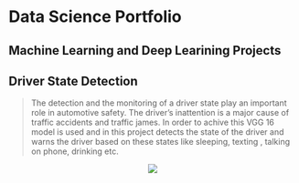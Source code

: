 
# Data Science Portfolio

## Machine Learning and Deep Learining Projects

## Driver State Detection

> The detection and the monitoring of a driver state play an important role in automotive safety. The driver’s inattention is a major cause of traffic accidents and traffic james. In order to achive this VGG 16 model is used and in this project detects the state of the driver and warns the driver based on these states like sleeping, texting , talking on phone, drinking etc. 

<center><img src="images/driver_state_detection.jpg"/></center>
